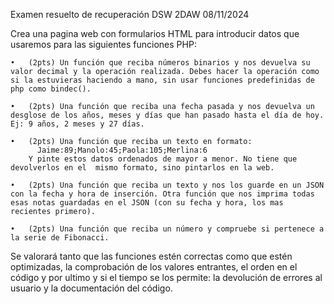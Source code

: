 Examen resuelto de recuperación DSW 2DAW 08/11/2024


Crea una pagina web con formularios HTML para introducir datos que usaremos para las siguientes funciones PHP:

    •   (2pts) Un función que reciba números binarios y nos devuelva su valor decimal y la operación realizada. Debes hacer la operación como si la estuvieras haciendo a mano, sin usar funciones predefinidas de php como bindec().

    •   (2pts) Una función que reciba una fecha pasada y nos devuelva un desglose de los años, meses y días que han pasado hasta el día de hoy. Ej: 9 años, 2 meses y 27 días.

    •   (2pts) Una función que reciba un texto en formato:
          Jaime:89;Manolo:45;Paola:105;Merlina:6
		Y pinte estos datos ordenados de mayor a menor. No tiene que devolverlos en el 	mismo formato, sino pintarlos en la web.

    •   (2pts) Una función que reciba un texto y nos los guarde en un JSON con la fecha y hora de inserción. Otra función que nos imprima todas esas notas guardadas en el JSON (con su fecha y hora, los mas recientes primero).
      
    •   (2pts) Una función que reciba un número y compruebe si pertenece a la serie de Fibonacci.

Se valorará tanto que las funciones estén correctas como que estén optimizadas, la comprobación de los valores entrantes, el orden en el código y por ultimo y si el tiempo se los permite: la devolución de errores al usuario y la documentación del código.